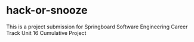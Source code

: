 # hack-or-snooze
This is a project submission for Springboard Software Engineering Career Track Unit 16 Cumulative Project

